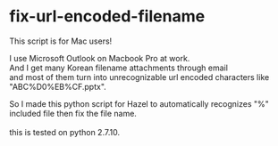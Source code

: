 # fix-url-encoded-filename
This script is for Mac users!

I use Microsoft Outlook on Macbook Pro at work. <br>
And I get many Korean filename attachments through email<br>
and most of them turn into unrecognizable url encoded characters like "ABC%D0%EB%CF.pptx".

So I made this python script for Hazel to automatically recognizes "%" included file then fix the file name.
<br></br>
this is tested on python 2.7.10.

